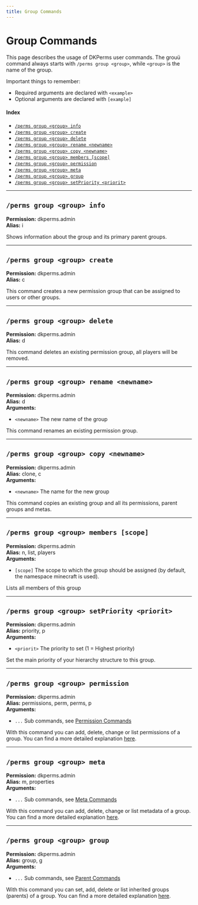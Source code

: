 ```yaml
---
title: Group Commands
---
```


# Group Commands

This page describes the usage of DKPerms user commands. The grouü command always starts with `/perms group <group>`, while `<group>` is the name of the group.

Important things to remember:
* Required arguments are declared with ```<example>```
* Optional arguments are declared with ```[example]```


#### Index

* [```/perms group <group> info```](#perms-group-group-create)
* [```/perms group <group> create```](#perms-group-group-create)
* [```/perms group <group> delete```](#perms-group-group-delete)
* [```/perms group <group> rename <newname>```](#perms-group-group-rename-newname)
* [```/perms group <group> copy <newname>```](#perms-group-group-copy-newname)
* [```/perms group <group> members [scope]```](#perms-group-group-rename-newname)
* [```/perms group <group> permission```](#perms-group-group-permission)
* [```/perms group <group> meta```](#perms-group-group-meta)
* [```/perms group <group> group```](#perms-group-group-group)
* [```/perms group <group> setPriority <priorit>```](#perms-group-group-setpriority-priorit)

***

## **```/perms group <group> info```**

**Permission:** dkperms.admin<br/>
**Alias:** i<br/>

Shows information about the group and its primary parent groups.

***

## **```/perms group <group> create```**

**Permission:** dkperms.admin<br/>
**Alias:** c <br/>

This command creates a new permission group that can be assigned to users or other groups.

***

## **```/perms group <group> delete```**

**Permission:** dkperms.admin<br/>
**Alias:** d <br/>

This command deletes an existing permission group, all players will be removed.

***
## **```/perms group <group> rename <newname>```**

**Permission:** dkperms.admin<br/>
**Alias:** d <br/>
**Arguments:**

* `<newname>` The new name of the group

This command renames an existing permission group.

***

## **```/perms group <group> copy <newname>```**

**Permission:** dkperms.admin<br/>
**Alias:** clone, c <br/>
**Arguments:**

* `<newname>` The name for the new group

This command copies an existing group and all its permissions, parent groups and metas.

***

## **```/perms group <group> members [scope]```**

**Permission:** dkperms.admin<br/>
**Alias:** n, list, players<br/>
**Arguments:**

* `[scope]` The scope to which the group should be assigned (by default, the namespace minecraft is used).

Lists all members of this group

***

## **```/perms group <group> setPriority <priorit>```**

**Permission:** dkperms.admin<br />
**Alias:** priority, p<br/>
**Arguments:**

* `<priorit>` The priority to set (1 = Highest priority)

Set the main priority of your hierarchy structure to this group.

***

## **```/perms group <group> permission```**

**Permission:** dkperms.admin<br/>
**Alias:** permissions, perm, perms, p<br/>
**Arguments:**

* `...` Sub commands, see [Permission Commands](Permission-Commands)

With this command you can add, delete, change or list permissions of a group.
You can find a more detailed explanation [here](Permission-Commands).
***

## **```/perms group <group> meta```**

**Permission:** dkperms.admin<br />
**Alias:** m, properties<br/>
**Arguments:**

* `...` Sub commands, see [Meta Commands](Meta-Commands)

With this command you can add, delete, change or list metadata of a group.
You can find a more detailed explanation [here](Meta-Commands).
***

## **```/perms group <group> group```**

**Permission:** dkperms.admin<br />
**Alias:** group, g<br/>
**Arguments:**

* `...` Sub commands, see [Parent Commands](Parent-Commands)

With this command you can set, add, delete or list inherited groups (parents) of a group.
You can find a more detailed explanation [here](Parent-Commands).

